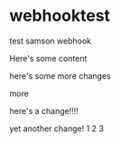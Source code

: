 # webhooktest
test samson webhook

Here's some content

here's some more changes

more

here's a change!!!!


yet another change!
1
2
3
